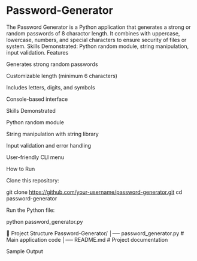# Password-Generator
The Password Generator is a Python application that generates  a strong or random passwords of 8 charactor length. It combines with uppercase, lowercase, numbers, and special characters to ensure security of files or system.  Skills Demonstrated: Python random module, string manipulation, input validation.
Features

 Generates strong random passwords

 Customizable length (minimum 6 characters)

Includes letters, digits, and symbols

 Console-based interface

 Skills Demonstrated

Python random module

String manipulation with string library

Input validation and error handling

User-friendly CLI menu

 How to Run

Clone this repository:

git clone https://github.com/your-username/password-generator.git
cd password-generator


Run the Python file:

python password_generator.py

📂 Project Structure
Password-Generator/
│── password_generator.py   # Main application code
│── README.md               # Project documentation

 Sample Output